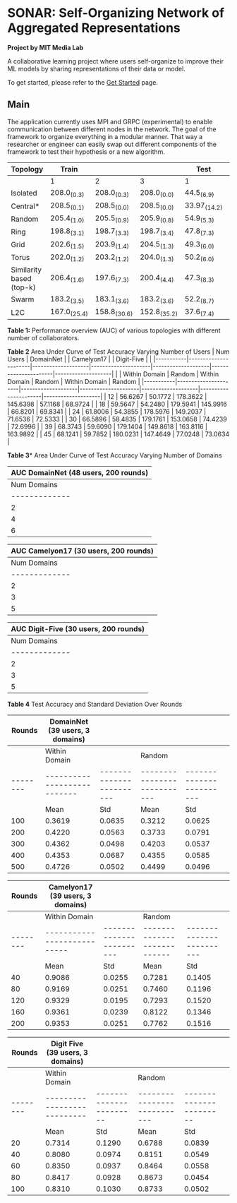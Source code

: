 # SONAR: Self-Organizing Network of Aggregated Representations
**Project by MIT Media Lab**

A collaborative learning project where users self-organize to improve their ML models by sharing representations of their data or model. 

To get started, please refer to the [Get Started](./getting-started/getting-started.md) page.

## Main
The application currently uses MPI and GRPC (experimental) to enable communication between different nodes in the network. The goal of the framework to organize everything in a modular manner. That way a researcher or engineer can easily swap out different components of the framework to test their hypothesis or a new algorithm.

| Topology                   | Train                  |                     |                     | Test                   |                     |                     |
|----------------------------|------------------------|---------------------|---------------------|------------------------|---------------------|---------------------|
|                            | 1                      | 2                   | 3                   | 1                      | 2                   | 3                   |
| Isolated                   | 208.0<sub>(0.3)</sub>  | 208.0<sub>(0.3)</sub>| 208.0<sub>(0.0)</sub>| 44.5<sub>(6.9)</sub>  | 44.5<sub>(6.9)</sub>| 44.5<sub>(6.9)</sub>|
| Central*                   | 208.5<sub>(0.1)</sub>  | 208.5<sub>(0.0)</sub>| 208.5<sub>(0.0)</sub>| 33.97<sub>(14.2)</sub>| 33.97<sub>(14.2)</sub>| 33.97<sub>(14.2)</sub>|
| Random                     | 205.4<sub>(1.0)</sub>  | 205.5<sub>(0.9)</sub>| 205.9<sub>(0.8)</sub>| 54.9<sub>(5.3)</sub>  | 56.0<sub>(5.8)</sub>| 56.2<sub>(5.6)</sub>|
| Ring                       | 198.8<sub>(3.1)</sub>  | 198.7<sub>(3.3)</sub>| 198.7<sub>(3.4)</sub>| 47.8<sub>(7.3)</sub>  | 46.9<sub>(6.9)</sub>| 47.6<sub>(7.1)</sub>|
| Grid                       | 202.6<sub>(1.5)</sub>  | 203.9<sub>(1.4)</sub>| 204.5<sub>(1.3)</sub>| 49.3<sub>(6.0)</sub>  | 48.8<sub>(6.0)</sub>| 48.1<sub>(6.1)</sub>|
| Torus                      | 202.0<sub>(1.2)</sub>  | 203.2<sub>(1.2)</sub>| 204.0<sub>(1.3)</sub>| 50.2<sub>(6.0)</sub>  | 50.7<sub>(6.6)</sub>| 50.3<sub>(6.2)</sub>|
| Similarity based (top-k)   | 206.4<sub>(1.6)</sub>  | 197.6<sub>(7.3)</sub>| 200.4<sub>(4.4)</sub>| 47.3<sub>(8.3)</sub>  | 48.4<sub>(8.5)</sub>| 52.8<sub>(7.2)</sub>|
| Swarm                      | 183.2<sub>(3.5)</sub>  | 183.1<sub>(3.6)</sub>| 183.2<sub>(3.6)</sub>| 52.2<sub>(8.7)</sub>  | 52.3<sub>(8.7)</sub>| 52.4<sub>(8.6)</sub>|
| L2C                        | 167.0<sub>(25.4)</sub> | 158.8<sub>(30.6)</sub>| 152.8<sub>(35.2)</sub>| 37.6<sub>(7.4)</sub>  | 36.6<sub>(7.4)</sub>| 35.8<sub>(7.7)</sub>|

**Table 1:** Performance overview (AUC) of various topologies with different number of collaborators.

**Table 2** Area Under Curve of Test Accuracy Varying Number of Users
| Num Users |      DomainNet       |                    |     Camelyon17      |                    |      Digit-Five      |                    |
|-----------|----------------------|--------------------|---------------------|--------------------|----------------------|--------------------|
|           | Within Domain         | Random             | Within Domain        | Random             | Within Domain         | Random             |
|-----------|----------------------|--------------------|---------------------|--------------------|----------------------|--------------------|
|     12    | 56.6267               | 50.1772            | 178.3622            | 145.6398           | 57.1168               | 68.9724            |
|     18    | 59.5647               | 54.2480            | 179.5941            | 145.9916           | 66.8201               | 69.8341            |
|     24    | 61.8006               | 54.3855            | 178.5976            | 149.2037           | 71.6536               | 72.5333            |
|     30    | 66.5896               | 58.4835            | 179.1761            | 153.0658           | 74.4239               | 72.6996            |
|     39    | 68.3743               | 59.6090            | 179.1404            | 149.8618           | 163.8116              | 163.9892           |
|     45    | 68.1241               | 59.7852            | 180.0231            | 147.4649           | 77.0248               | 73.0634            |


**Table 3*** Area Under Curve of Test Accuracy Varying Number of Domains

|   AUC DomainNet (48 users, 200 rounds)            |
|---------------------------------------------------|
| Num Domains | Within Domain       | Random        |
|-------------|---------------------|---------------|
|   2   | 67.7514             | 58.7947       |
|   4   | 61.5723             | 50.2906       |
|   6   | 69.4671             | 47.7867       |

|             AUC Camelyon17 (30 users, 200 rounds)                        |
|--------------------------------------------------------------------------|
| Num Domains | Within Domain       | Random        |
|-------------|---------------------|---------------|
|      2      | 179.7901            | 172.9167      |
|      3      | 179.1761            | 153.0658      |
|      5      | 176.5059            | 139.4547      |

|                           AUC Digit-Five (30 users, 200 rounds)          |
|--------------------------------------------------------------------------|
| Num Domains | Within Domain       | Random        |
|-------------|---------------------|---------------|
|      2      | 71.8536             | 65.6555       |
|      3      | 74.4239             | 72.6996       |
|      5      | 77.3709             | 76.3041       |

**Table 4** Test Accuracy and Standard Deviation Over Rounds

| Rounds |          DomainNet (39 users, 3 domains)           |               |               |               |               |
|--------|-----------------------------------------------------|---------------|---------------|---------------|---------------|
|        |                  Within Domain                      |               |                Random             |               |
|--------|---------------------------|------------------------|---------------------------|------------------------|
|        | Mean                      | Std                    | Mean                      | Std                    |
| 100    | 0.3619                    | 0.0635                 | 0.3212                    | 0.0625                 |
| 200    | 0.4220                    | 0.0563                 | 0.3733                    | 0.0791                 |
| 300    | 0.4362                    | 0.0498                 | 0.4203                    | 0.0537                 |
| 400    | 0.4353                    | 0.0687                 | 0.4355                    | 0.0585                 |
| 500    | 0.4726                    | 0.0502                 | 0.4499                    | 0.0496                 |


| Rounds |          Camelyon17 (39 users, 3 domains)          |               |               |               |               |
|--------|-----------------------------------------------------|---------------|---------------|---------------|---------------|
|        |                  Within Domain                      |               |                Random             |               |
|--------|---------------------------|------------------------|---------------------------|------------------------|
|        | Mean                      | Std                    | Mean                      | Std                    |
| 40     | 0.9086                    | 0.0255                 | 0.7281                    | 0.1405                 |
| 80     | 0.9169                    | 0.0251                 | 0.7460                    | 0.1196                 |
| 120    | 0.9329                    | 0.0195                 | 0.7293                    | 0.1520                 |
| 160    | 0.9361                    | 0.0239                 | 0.8122                    | 0.1346                 |
| 200    | 0.9353                    | 0.0251                 | 0.7762                    | 0.1516                 |

| Rounds |          Digit Five (39 users, 3 domains)          |               |               |               |               |
|--------|----------------------------------------------------|---------------|---------------|---------------|---------------|
|        |                  Within Domain                     |               |                Random             |               |
|--------|---------------------------|-----------------------|---------------------------|-----------------------|
|        | Mean                      | Std                   | Mean                      | Std                   |
| 20     | 0.7314                    | 0.1290                | 0.6788                    | 0.0839                |
| 40     | 0.8080                    | 0.0974                | 0.8151                    | 0.0549                |
| 60     | 0.8350                    | 0.0937                | 0.8464                    | 0.0558                |
| 80     | 0.8417                    | 0.0928                | 0.8673                    | 0.0454                |
| 100    | 0.8310                    | 0.1030                | 0.8733                    | 0.0502                |
